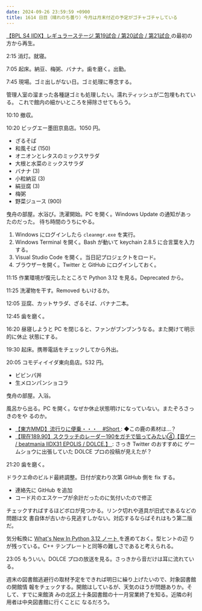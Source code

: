 ```yaml
---
date: 2024-09-26 23:59:59 +0900
title: 1614 日目（晴れのち曇り）今月は月末付近の予定がゴチャゴチャしている
---
```


[【BPL S4 IIDX】レギュラーステージ 第19試合 / 第20試合 / 第21試合
](https://www.youtube.com/watch?v=xSTggAK1UCc)の最初の方から再生。

2:15 消灯。就寝。

7:05 起床。納豆、梅粥、バナナ。歯を磨く。出勤。

7:45 現場。ゴミ出しがない日。ゴミ処理に専念する。

管理人室の溜まった各種謎ゴミも処理したい。濡れティッシュが二包埋もれている。
これで館内の細かいところを掃除させてもらう。

10:10 撤収。

10:20 ビッグエー墨田京島店。1050 円。

* ざるそば
* 和風そば (150)
* オニオンとレタスのミックスサラダ
* 大根と水菜のミックスサラダ
* バナナ (3)
* 小粒納豆 (3)
* 絹豆腐 (3)
* 梅粥
* 野菜ジュース (900)

曳舟の部屋。水浴び。洗濯開始。PC を開く。Windows Update の通知があったのだった。
待ち時間のうちにやる。

1. Windows にログインしたら `cleanmgr.exe` を実行。
2. Windows Terminal を開く。Bash が動いて keychain 2.8.5 に合言葉を入力する。
3. Visual Studio Code を開く。当日記プロジェクトをロード。
4. ブラウザーを開く。Twitter と GitHub にログインしておく。

11:15 作業環境が復元したところで Python 3.12 を見る。Deprecated から。

11:25 洗濯物を干す。Removed もいけるか。

12:05 豆腐、カットサラダ、ざるそば、バナナ二本。

12:45 歯を磨く。

16:20 昼寝しようと PC を閉じると、ファンがブンブンうなる。また開けて明示的に休止
状態にする。

19:30 起床。携帯電話をチェックしてから外出。

20:05 コモディイイダ東向島店。532 円。

* ビビンパ丼
* 生メロンパンショコラ

曳舟の部屋。入浴。

風呂から出る。PC を開く。なぜか休止状態明けになっていない。またぞろさっきのをや
るのか。

* [【東方MMD】流行りに便乗・・・　#Short
  ](https://www.youtube.com/watch?v=BZds3Cuwt5g): ◆この鹿の素材は…？
* [【現在189.90】スクラッチのレーダー190をガチで狙ってみたい④【音ゲー /
  beatmania IIDX31 EPOLIS / DOLCE.】
  ](https://www.youtube.com/watch?v=OIg0Ojts9I4): さっき Twitter のおすすめに
  ゲームショウに出張していた DOLCE プロの投稿が見えたが？

21:20 歯を磨く。

ドラクエ命のビルド最終調整。日付が変わり次第 GitHub 側を fix する。

* 連絡先に GitHub を追加
* コード片のエスケープが余計だったのに気付いたので修正

チェックすればするほどボロが見つかる。リンク切れや道具が旧式であるなどの問題は文
書自体が古いから見逃すしかない。対応するならばそれはもう第二版だ。

気分転換に [What's New In Python 3.12 ノート
](https://github.com/showa-yojyo/notebook/issues/270)を進めておく。型ヒントの辺
りが残っている。C++ テンプレートと同等の難しさであると考えられる。

23:05 もういい。DOLCE プロの放送を見る。さっきから音だけは耳に流れている。

週末の図書館逃避行の取材予定をできれば明日に繰り上げたいので、対象図書館の開館情
報をチェックする。開館はしているが、天気のほうが問題ありか。そして、すでに来館済
みの北区上十条図書館の十一月営業終了を知る。近隣の利用者は中央図書館に行くことに
なるだろう。
